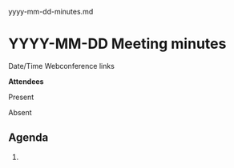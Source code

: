 yyyy-mm-dd-minutes.md

# YYYY-MM-DD Meeting minutes

Date/Time
Webconference links

**Attendees**

Present

Absent

## Agenda
1. 


